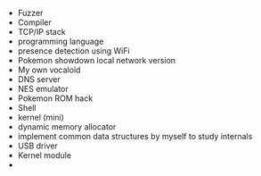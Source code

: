 * Fuzzer
* Compiler
* TCP/IP stack
* programming language
* presence detection using WiFi
* Pokemon showdown local network version
* My own vocaloid
* DNS server
* NES emulator
* Pokemon ROM hack
* Shell
* kernel (mini)
* dynamic memory allocator
* implement common data structures by myself to study internals
* USB driver
* Kernel module
* 
